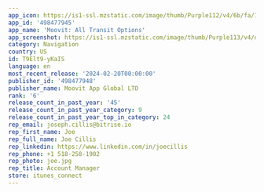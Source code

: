 ```yaml
---
app_icon: https://is1-ssl.mzstatic.com/image/thumb/Purple112/v4/6b/fa/1f/6bfa1ff7-f901-a193-d136-5e432047a81f/AppIcon-0-0-1x_U007emarketing-0-6-0-0-85-220.png/1024x1024bb.png
app_id: '498477945'
app_name: 'Moovit: All Transit Options'
app_screenshot: https://is1-ssl.mzstatic.com/image/thumb/Purple113/v4/d5/2d/dd/d52dddc6-1c72-592d-0d9b-83499cde042d/pr_source.jpg/1242x2688bb.png
category: Navigation
country: US
id: T9Elt9-yKaIS
language: en
most_recent_release: '2024-02-20T00:00:00'
publisher_id: '498477948'
publisher_name: Moovit App Global LTD
rank: '6'
release_count_in_past_year: '45'
release_count_in_past_year_category: 9
release_count_in_past_year_top_in_category: 24
rep_email: joseph.cillis@bitrise.io
rep_first_name: Joe
rep_full_name: Joe Cillis
rep_linkedin: https://www.linkedin.com/in/joecillis
rep_phone: +1 518-258-1902
rep_photo: joe.jpg
rep_title: Account Manager
store: itunes_connect
---
```

